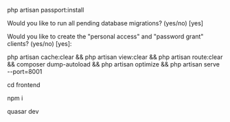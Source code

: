 php artisan passport:install

Would you like to run all pending database migrations? (yes/no) [yes]

Would you like to create the "personal access" and "password grant" clients? (yes/no) [yes]:

php artisan cache:clear && php artisan view:clear && php artisan route:clear && composer dump-autoload && php artisan optimize && php artisan serve --port=8001



cd frontend

npm i

quasar dev
